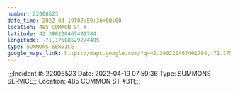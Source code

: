 ```yaml
---
number: 22006523
date_time: 2022-04-19T07:59:36+00:00
location: 485 COMMON ST #
latitude: 42.380220467401784
longitude: -71.17508529274495
type: SUMMONS SERVICE
google_maps_link: https://maps.google.com/?q=42.380220467401784,-71.17508529274495
---
```


;;;Incident #: 22006523  Date: 2022-04-19 07:59:36   Type: SUMMONS SERVICE;;;Location: 485 COMMON ST #311;;;
